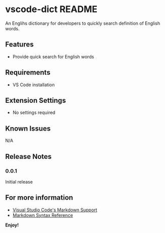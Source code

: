 # vscode-dict README

An Englihs dictionary for developers to quickly search definition of English words.

## Features

- Provide quick search for English words

## Requirements

- VS Code installation

## Extension Settings

- No settings required

## Known Issues

N/A

## Release Notes


### 0.0.1

Initial release

## For more information

* [Visual Studio Code's Markdown Support](http://code.visualstudio.com/docs/languages/markdown)
* [Markdown Syntax Reference](https://help.github.com/articles/markdown-basics/)

**Enjoy!**
